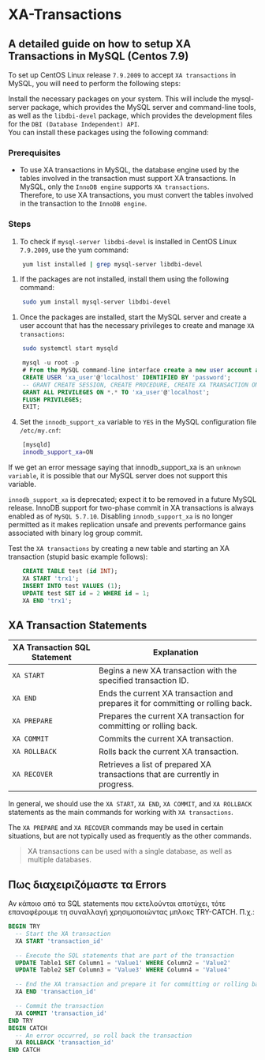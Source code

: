 # XA-Transactions

## A detailed guide on how to setup XA Transactions in MySQL (Centos 7.9)

To set up CentOS Linux release `7.9.2009` to accept `XA transactions` in MySQL, you will need to perform the following steps:

Install the necessary packages on your system. This will include the mysql-server package, which provides the MySQL server and command-line tools, as well as the `libdbi-devel` package, which provides the development files for the `DBI (Database Independent) API`.</br>
You can install these packages using the following command:

### Prerequisites

* To use XA transactions in MySQL, the database engine used by the tables involved in the transaction must support XA transactions.
    In MySQL, only the `InnoDB engine` supports `XA transactions`. </br>
    Therefore, to use XA transactions, you must convert the tables involved in the transaction to the `InnoDB engine`.

### Steps

1. To check if `mysql-server libdbi-devel` is installed in CentOS Linux `7.9.2009`, use the yum command:

```bash
    yum list installed | grep mysql-server libdbi-devel
```

1. If the packages are not installed, install them using the following command:

```bash
    sudo yum install mysql-server libdbi-devel
```

1. Once the packages are installed, start the MySQL server and create a user account that has the necessary privileges to create and manage `XA transactions`:

```bash
    sudo systemctl start mysqld
```

```sql
    mysql -u root -p
    # From the MySQL command-line interface create a new user account and grant necessary privileges:
    CREATE USER 'xa_user'@'localhost' IDENTIFIED BY 'password';
    -- GRANT CREATE SESSION, CREATE PROCEDURE, CREATE XA TRANSACTION ON *.* TO 'xa_user'@'localhost';
    GRANT ALL PRIVILEGES ON *.* TO 'xa_user'@'localhost';
    FLUSH PRIVILEGES;
    EXIT;
```

4. Set the `innodb_support_xa` variable to `YES` in the MySQL configuration file `/etc/my.cnf`:

```bash
    [mysqld]
    innodb_support_xa=ON
```

If we get an error message saying that innodb_support_xa is an `unknown variable`, it is possible that our MySQL server does not support this variable.

`innodb_support_xa` is deprecated; expect it to be removed in a future MySQL release. InnoDB support for two-phase commit in XA transactions is always enabled as of `MySQL 5.7.10`. Disabling `innodb_support_xa` is no longer permitted as it makes replication unsafe and prevents performance gains associated with binary log group commit.

Test the `XA transactions` by creating a new table and starting an XA transaction (stupid basic example follows):

```sql
    CREATE TABLE test (id INT);
    XA START 'trx1';
    INSERT INTO test VALUES (1);
    UPDATE test SET id = 2 WHERE id = 1;
    XA END 'trx1';
```

## XA Transaction Statements

| XA Transaction SQL Statement | Explanation |
|------------------------------|-------------|
| `XA START`                   | Begins a new XA transaction with the specified transaction ID. |
| `XA END`                     | Ends the current XA transaction and prepares it for committing or rolling back. |
| `XA PREPARE`                 | Prepares the current XA transaction for committing or rolling back. |
| `XA COMMIT`                  | Commits the current XA transaction. |
| `XA ROLLBACK`                | Rolls back the current XA transaction. |
| `XA RECOVER`                 | Retrieves a list of prepared XA transactions that are currently in progress. |

In general, we should use the `XA START`, `XA END`, `XA COMMIT`, and `XA ROLLBACK` statements as the main commands
for working with `XA transactions`.

The `XA PREPARE` and `XA RECOVER` commands may be used in certain situations,
but are not typically used as frequently as the other commands.

> XA transactions can be used with a single database, as well as multiple databases.

## Πως διαχειριζόμαστε τα Errors

Αν κάποιο από τα SQL statements που εκτελούνται αποτύχει, τότε επαναφέρουμε τη συναλλαγή χρησιμοποιώντας μπλοκς TRY-CATCH.
Π.χ.:

```sql
BEGIN TRY
  -- Start the XA transaction
  XA START 'transaction_id'

  -- Execute the SQL statements that are part of the transaction
  UPDATE Table1 SET Column1 = 'Value1' WHERE Column2 = 'Value2'
  UPDATE Table2 SET Column3 = 'Value3' WHERE Column4 = 'Value4'

  -- End the XA transaction and prepare it for committing or rolling back
  XA END 'transaction_id'

  -- Commit the transaction
  XA COMMIT 'transaction_id'
END TRY
BEGIN CATCH
  -- An error occurred, so roll back the transaction
  XA ROLLBACK 'transaction_id'
END CATCH
```
